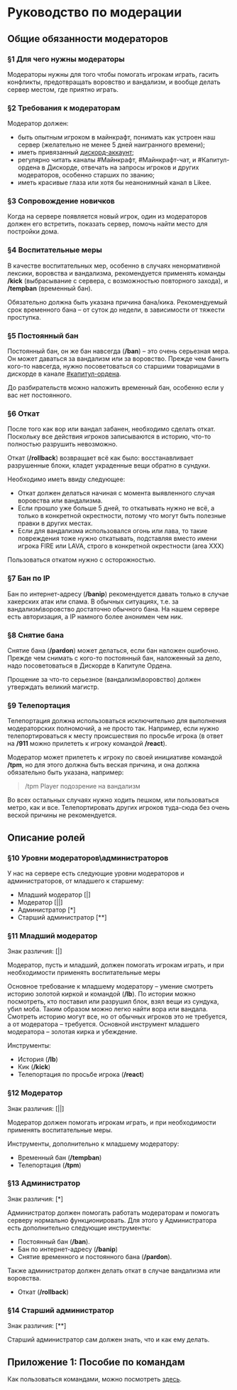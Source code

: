 # Руководство по модерации

## Общие обязанности модераторов

### §1 Для чего нужны модераторы
Модераторы нужны для того чтобы помогать игрокам играть, гасить конфликты, предотвращать воровство и вандализм, и вообще делать сервер местом, где приятно играть.

### §2 Требования к модераторам
Модератор должен: 

* быть опытным игроком в майнкрафт, 
понимать как устроен наш сервер (желательно не менее 5 дней наигранного времени);
* иметь привязанный [дискорд-аккаунт](link_ds.md); 
* регулярно читать каналы #Майнкрафт, #Майнкрафт-чат, и #Капитул-ордена в Дискорде, отвечать на запросы игроков и других модераторов, особенно старших по званию;
* иметь красивые глаза или хотя бы неанонимный канал в Likee.

### §3 Сопровождение новичков
Когда на сервере появляется новый игрок, один из модераторов должен его встретить, показать сервер, помочь найти место для постройки дома.

### §4 Воспитательные меры
В качестве воспитательных мер, особенно в случаях ненормативной лексики, воровства и вандализма, рекомендуется применять команды **/kick** (выбрасывание с сервера, 
с возможностью повторного захода), и **/tempban** (временный бан). 

Обязательно должна быть указана причина бана/кика. Рекомендуемый срок временного бана – от суток до недели, в зависимости от тяжести проступка.

### §5 Постоянный бан
Постоянный бан, он же бан навсегда (**/ban**) – это очень серьезная мера. Он может даваться за вандализм или за воровство. 
Прежде чем банить кого-то навсегда, нужно посоветоваться со старшими товарищами в дискорде в канале [#капитул-ордена](https://discord.com/channels/856271794180849684/952519152537595924).


До разбирательств можно наложить временный бан, особенно если у вас нет постоянного. 

### §6 Откат
После того как вор или вандал забанен, необходимо сделать откат.  Поскольку все действия игроков записываются в историю, что-то полностью разрушить невозможно.

Откат (**/rollback**) возвращает всё как было: восстанавливает разрушенные блоки,  кладет украденные вещи обратно в сундуки.  

Необходимо иметь ввиду следующее:

* Откат должен делаться начиная с момента выявленного случая воровства или вандализма. 
* Если прошло уже больше 5 дней, то откатывать нужно не всё, а только в конкретной окрестности, потому что могут быть полезные правки в других местах. 
* Если для вандализма использовался огонь или лава, то такие повреждения тоже нужно откатывать, подставляя вместо имени игрока  FIRE  или LAVA,  строго в конкретной окрестности (area XXX)

Пользоваться откатом нужно с осторожностью.

### §7 Бан по IP
Бан по интернет-адресу (**/banip**) рекомендуется давать только в случае хакерских атак или спама.  В обычных ситуациях, т.е. за вандализм\воровство достаточно обычного бана.
На нашем сервере есть авторизация, а IP намного более анонимен чем ник.

### §8 Снятие бана
Снятие бана (**/pardon**) может делаться, если бан наложен ошибочно. Прежде чем снимать с кого-то постоянный бан, наложенный за дело, надо посоветоваться в Дискорде в  Капитуле Ордена.

Прощение за что-то серьезное (вандализм\воровство) должен утверждать великий магистр.

### §9 Телепортация
Телепортация должна использоваться исключительно для выполнения модераторских полномочий, а не просто так.
Например, если нужно телепортироваться к месту происшествия по просьбе игрока (в ответ на **/911** можно прилететь к игроку командой **/react**). 

Модератор может прилететь к игроку по своей инициативе командой **/tpm**, но для этого должна быть веская причина, и она должна обязательно быть указана, например: 

> /tpm Player подозрение на вандализм

Во всех остальных случаях нужно ходить пешком, или пользоваться метро, как и все. Телепортировать других игроков туда-сюда без очень веской причины не рекомендуется.

## Описание ролей
### §10 Уровни модераторов\администраторов
 У нас на сервере есть следующие уровни модераторов и администраторов, от младшего к старшему:

* Младший модератор [|] 
* Модератор [||]
* Администратор [*]
* Старший администратор [**]

### §11 Младший модератор
Знак различия: [|]

Модератор, пусть и младший, должен помогать игрокам играть, и при необходимости применять воспитательные меры

Основное требование к младшему модератору – умение смотреть историю золотой киркой и командой (**/lb**). По истории можно посмотреть, кто поставил или разрушил блок, взял вещи из сундука, убил моба. Таким образом можно легко найти вора или вандала. 
Смотреть историю могут все, но от обычных игроков это не требуется, а от модератора – требуется. 
Основной инструмент младшего модератора – золотая кирка и убеждение. 

Инструменты:

* История (**/lb**)
* Кик (**/kick**)
* Телепортация по просьбе игрока (**/react**)

### §12 Модератор
Знак различия:  [||]

Модератор должен помогать игрокам играть, и при необходимости применять воспитательные меры.

Инструменты, дополнительно к младшему модератору:

* Временный бан (**/tempban**)
* Телепортация (**/tpm**)

### §13 Администратор
Знак различия: [*]

Администратор должен помогать работать модераторам и помогать серверу нормально функционировать. Для этого у Администратора есть  дополнительно следующие инструменты:

* Постоянный бан (**/ban**). 
* Бан по интернет-адресу (**/banip**)
* Снятие временного и постоянного бана (**/pardon**). 

Также администратор должен делать откат в случае вандализма или воровства. 

* Откат (**/rollback**) 

### §14 Старший администратор
Знак различия: [**]

Старший администратор сам должен знать, что и как ему делать.

## Приложение 1: Пособие по командам
Как пользоваться командами, можно посмотреть [здесь](moderation.md).


